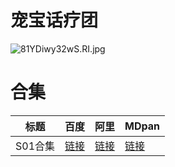 # 宠宝话疗团

![81YDiwy32wS._RI_.jpg](/banner/housebroken.jpg)

# 合集

| 标题 | 百度 | 阿里 | MDpan |
| --- | --- | --- | --- |
| S01合集 | [链接](https://pan.baidu.com/s/1v5A2CgtOYRDq4sjDV16agw?pwd=dczb) | [链接](https://www.aliyundrive.com/s/6ZBCCwvyyG4) | [链接](https://mdpan.tk/%E5%AE%A0%E5%AE%9D%E8%AF%9D%E7%96%97%E5%9B%A2) |